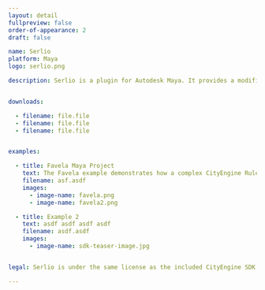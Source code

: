 ```yaml
---
layout: detail
fullpreview: false
order-of-appearance: 2
draft: false

name: Serlio
platform: Maya
logo: serlio.png

description: Serlio is a plugin for Autodesk Maya. It provides a modifier node which enables the execution of CityEngine ‘rules’ within a Maya scene. Therefore, a 3D environment artist does not have to leave their familiar Maya toolset anymore to make use of CityEngine’s procedural modeling power. Complicated export-import pipelines are no longer needed, which also means that the procedural building models do not need to be “baked” anymore. The buildings stay procedural during the entire modeling workflow. Consequently, the 3D environment artist can change the height, style and appearance of buildings easily with a parametric interface at any point during production. </br>Serlio requires so-called rule packages (RPK) as input, which are authored in CityEngine. An RPK includes assets and a CGA rule file which encodes an architectural style. Comprehensive RPK examples are available below and can be used “out-of-the-box” in Serlio.</br> Serlio is well suited for managing the procedural generation of architectural 3D content in digital sets. However, Serlio is restricted to the procedural generation of single buildings / objects. Serlio does not include the city layouting and street network editing tools of CityEngine i.e. the rich CityEngine toolset to design a city from (or based on geographic data) is still needed. </br>Serlio is free for non-commercial use. Commercial use requires at least one commercial license of the latest CityEngine version installed in the organization. No redistribution is allowed. Please refer to the licensing section below for more detailed licensing information.


downloads:

  - filename: file.file
  - filename: file.file
  - filename: file.file


examples:

  - title: Favela Maya Project
    text: The Favela example demonstrates how a complex CityEngine Rule Package (RPK) is applied on one or more polygons. The provided Maya project includes an Alembic file with shapes from CityEngine, the Favela RPK itself and Maya scenes.</br></br><strong>Guide:</strong><ul><li>Call "File | Set Project..." and set it to the downloaded Favela Maya project (otherwise Serlio will not find the Favela RPK).</li><li>Open one of the two provided Maya scenes, this will immediately trigger the generation of the Favela model - it might take a while to load the RPK on the first time after starting Maya.</li></ul> </br></br><strong>Notes:</strong><ul><li>Requires Maya 2018 or later. </li><li>Based on the <a href="https://www.youtube.com/watch?v=IY5gU1J39Ec" target="_blank">original "Favela" project (YouTube)</a> created with CityEngine, Maya and Maxwell created by Matthias Bühler and Cyrill Oberhänsli. </li><li>v2 released on 2020-06-03 for Serlio v1.1.0</li></ul>
    filename: asf.asdf
    images:
      - image-name: favela.png
      - image-name: favela2.png

  - title: Example 2
    text: asdf asdf asdf asdf
    filename: asdf.asdf
    images:
      - image-name: sdk-teaser-image.jpg


legal: Serlio is under the same license as the included CityEngine SDK. An exception is the Serlio source code (without CityEngine SDK, binaries, or object code), which is licensed under the Apache License, Version 2.0 (the “License”); you may not use this work except in compliance with the License. You may obtain a copy of the License at http://www.apache.org/licenses/LICENSE-2.0.

---
```

